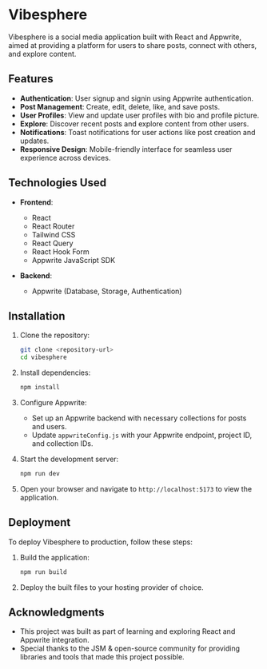 # Vibesphere

Vibesphere is a social media application built with React and Appwrite, aimed at providing a platform for users to share posts, connect with others, and explore content.

## Features

- **Authentication**: User signup and signin using Appwrite authentication.
- **Post Management**: Create, edit, delete, like, and save posts.
- **User Profiles**: View and update user profiles with bio and profile picture.
- **Explore**: Discover recent posts and explore content from other users.
- **Notifications**: Toast notifications for user actions like post creation and updates.
- **Responsive Design**: Mobile-friendly interface for seamless user experience across devices.

## Technologies Used

- **Frontend**:
  - React
  - React Router
  - Tailwind CSS
  - React Query
  - React Hook Form
  - Appwrite JavaScript SDK

- **Backend**:
  - Appwrite (Database, Storage, Authentication)

## Installation

1. Clone the repository:

   ```bash
   git clone <repository-url>
   cd vibesphere
   ```

2. Install dependencies:

   ```bash
   npm install
   ```

3. Configure Appwrite:

   - Set up an Appwrite backend with necessary collections for posts and users.
   - Update `appwriteConfig.js` with your Appwrite endpoint, project ID, and collection IDs.

4. Start the development server:

   ```bash
   npm run dev
   ```

5. Open your browser and navigate to `http://localhost:5173` to view the application.

## Deployment

To deploy Vibesphere to production, follow these steps:

1. Build the application:

   ```bash
   npm run build
   ```

2. Deploy the built files to your hosting provider of choice.

## Acknowledgments

- This project was built as part of learning and exploring React and Appwrite integration.
- Special thanks to the JSM & open-source community for providing libraries and tools that made this project possible.



